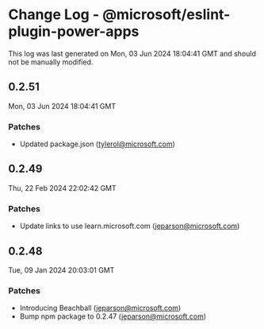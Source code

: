 # Change Log - @microsoft/eslint-plugin-power-apps

This log was last generated on Mon, 03 Jun 2024 18:04:41 GMT and should not be manually modified.

<!-- Start content -->

## 0.2.51

Mon, 03 Jun 2024 18:04:41 GMT

### Patches

- Updated package.json (tylerol@microsoft.com)

## 0.2.49

Thu, 22 Feb 2024 22:02:42 GMT

### Patches

- Update links to use learn.microsoft.com (jeparson@microsoft.com)

## 0.2.48

Tue, 09 Jan 2024 20:03:01 GMT

### Patches

- Introducing Beachball (jeparson@microsoft.com)
- Bump npm package to 0.2.47 (jeparson@microsoft.com)
